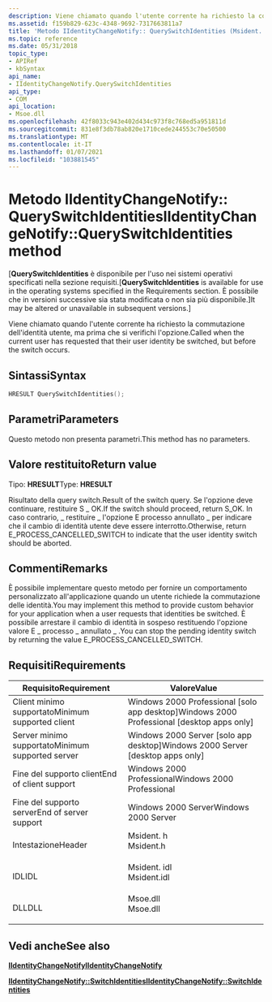 ```yaml
---
description: Viene chiamato quando l'utente corrente ha richiesto la commutazione dell'identità utente, ma prima che si verifichi l'opzione.
ms.assetid: f159b829-623c-4348-9692-7317663811a7
title: 'Metodo IIdentityChangeNotify:: QuerySwitchIdentities (Msident. h)'
ms.topic: reference
ms.date: 05/31/2018
topic_type:
- APIRef
- kbSyntax
api_name:
- IIdentityChangeNotify.QuerySwitchIdentities
api_type:
- COM
api_location:
- Msoe.dll
ms.openlocfilehash: 42f8033c943e402d434c973f8c768ed5a951811d
ms.sourcegitcommit: 831e8f3db78ab820e1710cede244553c70e50500
ms.translationtype: MT
ms.contentlocale: it-IT
ms.lasthandoff: 01/07/2021
ms.locfileid: "103881545"
---
```

# <a name="iidentitychangenotifyqueryswitchidentities-method"></a><span data-ttu-id="960e6-103">Metodo IIdentityChangeNotify:: QuerySwitchIdentities</span><span class="sxs-lookup"><span data-stu-id="960e6-103">IIdentityChangeNotify::QuerySwitchIdentities method</span></span>

<span data-ttu-id="960e6-104">\[**QuerySwitchIdentities** è disponibile per l'uso nei sistemi operativi specificati nella sezione requisiti.</span><span class="sxs-lookup"><span data-stu-id="960e6-104">\[**QuerySwitchIdentities** is available for use in the operating systems specified in the Requirements section.</span></span> <span data-ttu-id="960e6-105">È possibile che in versioni successive sia stata modificata o non sia più disponibile.\]</span><span class="sxs-lookup"><span data-stu-id="960e6-105">It may be altered or unavailable in subsequent versions.\]</span></span>

<span data-ttu-id="960e6-106">Viene chiamato quando l'utente corrente ha richiesto la commutazione dell'identità utente, ma prima che si verifichi l'opzione.</span><span class="sxs-lookup"><span data-stu-id="960e6-106">Called when the current user has requested that their user identity be switched, but before the switch occurs.</span></span>

## <a name="syntax"></a><span data-ttu-id="960e6-107">Sintassi</span><span class="sxs-lookup"><span data-stu-id="960e6-107">Syntax</span></span>


```C++
HRESULT QuerySwitchIdentities();
```



## <a name="parameters"></a><span data-ttu-id="960e6-108">Parametri</span><span class="sxs-lookup"><span data-stu-id="960e6-108">Parameters</span></span>

<span data-ttu-id="960e6-109">Questo metodo non presenta parametri.</span><span class="sxs-lookup"><span data-stu-id="960e6-109">This method has no parameters.</span></span>

## <a name="return-value"></a><span data-ttu-id="960e6-110">Valore restituito</span><span class="sxs-lookup"><span data-stu-id="960e6-110">Return value</span></span>

<span data-ttu-id="960e6-111">Tipo: **HRESULT**</span><span class="sxs-lookup"><span data-stu-id="960e6-111">Type: **HRESULT**</span></span>

<span data-ttu-id="960e6-112">Risultato della query switch.</span><span class="sxs-lookup"><span data-stu-id="960e6-112">Result of the switch query.</span></span> <span data-ttu-id="960e6-113">Se l'opzione deve continuare, restituire S \_ OK.</span><span class="sxs-lookup"><span data-stu-id="960e6-113">If the switch should proceed, return S\_OK.</span></span> <span data-ttu-id="960e6-114">In caso contrario, \_ restituire \_ l'opzione E processo annullato \_ per indicare che il cambio di identità utente deve essere interrotto.</span><span class="sxs-lookup"><span data-stu-id="960e6-114">Otherwise, return E\_PROCESS\_CANCELLED\_SWITCH to indicate that the user identity switch should be aborted.</span></span>

## <a name="remarks"></a><span data-ttu-id="960e6-115">Commenti</span><span class="sxs-lookup"><span data-stu-id="960e6-115">Remarks</span></span>

<span data-ttu-id="960e6-116">È possibile implementare questo metodo per fornire un comportamento personalizzato all'applicazione quando un utente richiede la commutazione delle identità.</span><span class="sxs-lookup"><span data-stu-id="960e6-116">You may implement this method to provide custom behavior for your application when a user requests that identities be switched.</span></span> <span data-ttu-id="960e6-117">È possibile arrestare il cambio di identità in sospeso restituendo l'opzione valore E \_ processo \_ annullato \_ .</span><span class="sxs-lookup"><span data-stu-id="960e6-117">You can stop the pending identity switch by returning the value E\_PROCESS\_CANCELLED\_SWITCH.</span></span>

## <a name="requirements"></a><span data-ttu-id="960e6-118">Requisiti</span><span class="sxs-lookup"><span data-stu-id="960e6-118">Requirements</span></span>



| <span data-ttu-id="960e6-119">Requisito</span><span class="sxs-lookup"><span data-stu-id="960e6-119">Requirement</span></span> | <span data-ttu-id="960e6-120">Valore</span><span class="sxs-lookup"><span data-stu-id="960e6-120">Value</span></span> |
|-------------------------------------|----------------------------------------------------------------------------------------|
| <span data-ttu-id="960e6-121">Client minimo supportato</span><span class="sxs-lookup"><span data-stu-id="960e6-121">Minimum supported client</span></span><br/> | <span data-ttu-id="960e6-122">Windows 2000 Professional \[solo app desktop\]</span><span class="sxs-lookup"><span data-stu-id="960e6-122">Windows 2000 Professional \[desktop apps only\]</span></span><br/>                             |
| <span data-ttu-id="960e6-123">Server minimo supportato</span><span class="sxs-lookup"><span data-stu-id="960e6-123">Minimum supported server</span></span><br/> | <span data-ttu-id="960e6-124">Windows 2000 Server \[solo app desktop\]</span><span class="sxs-lookup"><span data-stu-id="960e6-124">Windows 2000 Server \[desktop apps only\]</span></span><br/>                                   |
| <span data-ttu-id="960e6-125">Fine del supporto client</span><span class="sxs-lookup"><span data-stu-id="960e6-125">End of client support</span></span><br/>    | <span data-ttu-id="960e6-126">Windows 2000 Professional</span><span class="sxs-lookup"><span data-stu-id="960e6-126">Windows 2000 Professional</span></span><br/>                                                   |
| <span data-ttu-id="960e6-127">Fine del supporto server</span><span class="sxs-lookup"><span data-stu-id="960e6-127">End of server support</span></span><br/>    | <span data-ttu-id="960e6-128">Windows 2000 Server</span><span class="sxs-lookup"><span data-stu-id="960e6-128">Windows 2000 Server</span></span><br/>                                                         |
| <span data-ttu-id="960e6-129">Intestazione</span><span class="sxs-lookup"><span data-stu-id="960e6-129">Header</span></span><br/>                   | <dl> <span data-ttu-id="960e6-130"><dt>Msident. h</dt></span><span class="sxs-lookup"><span data-stu-id="960e6-130"><dt>Msident.h</dt></span></span> </dl>   |
| <span data-ttu-id="960e6-131">IDL</span><span class="sxs-lookup"><span data-stu-id="960e6-131">IDL</span></span><br/>                      | <dl> <span data-ttu-id="960e6-132"><dt>Msident. idl</dt></span><span class="sxs-lookup"><span data-stu-id="960e6-132"><dt>Msident.idl</dt></span></span> </dl> |
| <span data-ttu-id="960e6-133">DLL</span><span class="sxs-lookup"><span data-stu-id="960e6-133">DLL</span></span><br/>                      | <dl> <span data-ttu-id="960e6-134"><dt>Msoe.dll</dt></span><span class="sxs-lookup"><span data-stu-id="960e6-134"><dt>Msoe.dll</dt></span></span> </dl>    |



## <a name="see-also"></a><span data-ttu-id="960e6-135">Vedi anche</span><span class="sxs-lookup"><span data-stu-id="960e6-135">See also</span></span>

<dl> <dt>

[<span data-ttu-id="960e6-136">**IIdentityChangeNotify**</span><span class="sxs-lookup"><span data-stu-id="960e6-136">**IIdentityChangeNotify**</span></span>](iidentitychangenotify.md)
</dt> <dt>

[<span data-ttu-id="960e6-137">**IIdentityChangeNotify::SwitchIdentities**</span><span class="sxs-lookup"><span data-stu-id="960e6-137">**IIdentityChangeNotify::SwitchIdentities**</span></span>](iidentitychangenotify-switchidentities.md)
</dt> </dl>

 

 




